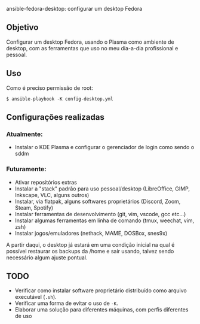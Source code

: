 ansible-fedora-desktop: configurar um desktop Fedora 

## Objetivo
Configurar um desktop Fedora, usando o Plasma como ambiente de desktop, com as ferramentas que uso no meu dia-a-dia profissional e pessoal. 

## Uso
Como é preciso permissão de root: 

    $ ansible-playbook -K config-desktop.yml

## Configurações realizadas
### Atualmente:
* Instalar o KDE Plasma e configurar o gerenciador de login como sendo o sddm

### Futuramente:
* Ativar repositórios extras
* Instalar a "stack" padrão para uso pessoal/desktop (LibreOffice, GIMP, Inkscape, VLC, alguns outros)
* Instalar, via flatpak, alguns softwares proprietários (Discord, Zoom, Steam, Spotify)
* Instalar ferramentas de desenvolvimento (git, vim, vscode, gcc etc...)
* Instalar algumas ferramentas em linha de comando (tmux, weechat, vim, zsh)
* Instalar jogos/emuladores (nethack, MAME, DOSBox, snes9x)

A partir daqui, o desktop já estará em uma condição inicial na qual é possível restaurar os backups da /home e sair usando, talvez sendo necessário algum ajuste pontual.

## TODO
* Verificar como instalar software proprietário distribuído como arquivo executável (`.sh`).
* Verificar uma forma de evitar o uso de `-K`.
* Elaborar uma solução para diferentes máquinas, com perfis diferentes de uso

